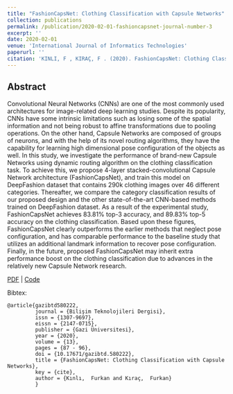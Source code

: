 ```yaml
---
title: "FashionCapsNet: Clothing Classification with Capsule Networks"
collection: publications
permalink: /publication/2020-02-01-fashioncapsnet-journal-number-3
excerpt: ''
date: 2020-02-01
venue: 'International Journal of Informatics Technologies'
paperurl: ''
citation: 'KINLI, F , KIRAÇ, F . (2020). FashionCapsNet: Clothing Classification with Capsule Networks. Bilişim Teknolojileri Dergisi , 13 (1) , 87-96 . DOI: 10.17671/gazibtd.580222'
---
```


## Abstract
Convolutional Neural Networks (CNNs) are one of the most commonly used architectures for image-related deep learning studies. Despite its popularity, CNNs have some intrinsic limitations such as losing some of the spatial information and not being robust to affine transformations due to pooling operations. On the other hand, Capsule Networks are composed of groups of neurons, and with the help of its novel routing algorithms, they have the capability for learning high dimensional pose configuration of the objects as well. In this study, we investigate the performance of brand-new Capsule Networks using dynamic routing algorithm on the clothing classification task. To achieve this, we propose 4-layer stacked-convolutional Capsule Network architecture (FashionCapsNet), and train this model on DeepFashion dataset that contains 290k clothing images over 46 different categories. Thereafter, we compare the category classification results of our proposed design and the other state-of-the-art CNN-based methods trained on DeepFashion dataset. As a result of the experimental study, FashionCapsNet achieves 83.81% top-3 accuracy, and 89.83% top-5 accuracy on the clothing classification. Based upon these figures, FashionCapsNet clearly outperforms the earlier methods that neglect pose configuration, and has comparable performance to the baseline study that utilizes an additional landmark information to recover pose configuration. Finally, in the future, proposed FashionCapsNet may inherit extra performance boost on the clothing classification due to advances in the relatively new Capsule Network research.


[PDF](https://dergipark.org.tr/en/download/article-file/952493) |
[Code](https://github.com/birdortyedi/fashion-caps-net)

Bibtex:
```
@article{gazibtd580222,
	     journal = {Bilişim Teknolojileri Dergisi},
	     issn = {1307-9697},
	     eissn = {2147-0715},
	     publisher = {Gazi Üniversitesi},
	     year = {2020},
	     volume = {13},
	     pages = {87 - 96},
	     doi = {10.17671/gazibtd.580222},
	     title = {FashionCapsNet: Clothing Classification with Capsule Networks},
	     key = {cite},
	     author = {Kınlı,  Furkan and Kıraç,  Furkan}
         }
```